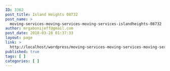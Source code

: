 ```yaml
---
ID: 3362
post_title: Island Heights 08732
post_name: >
  moving-services-moving-services-moving-services-islandheights-08732
author: mrgabonijeff@gmail.com
post_date: 2018-03-28 01:37:33
layout: page
link: >
  http://localhost/wordpress/moving-services-moving-services-moving-services-islandheights-08732/
published: true
tags: [ ]
categories: [ ]
---
```

